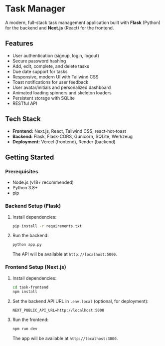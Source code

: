 # Task Manager

A modern, full-stack task management application built with **Flask** (Python) for the backend and **Next.js** (React) for the frontend.

## Features

- User authentication (signup, login, logout)
- Secure password hashing
- Add, edit, complete, and delete tasks
- Due date support for tasks
- Responsive, modern UI with Tailwind CSS
- Toast notifications for user feedback
- User avatar/initials and personalized dashboard
- Animated loading spinners and skeleton loaders
- Persistent storage with SQLite
- RESTful API

## Tech Stack

- **Frontend:** Next.js, React, Tailwind CSS, react-hot-toast
- **Backend:** Flask, Flask-CORS, Gunicorn, SQLite, Werkzeug
- **Deployment:** Vercel (frontend), Render (backend)

## Getting Started

### Prerequisites

- Node.js (v18+ recommended)
- Python 3.8+
- pip

### Backend Setup (Flask)

1. Install dependencies:
    ```sh
    pip install -r requirements.txt
    ```
2. Run the backend:
    ```sh
    python app.py
    ```
    The API will be available at `http://localhost:5000`.

### Frontend Setup (Next.js)

1. Install dependencies:
    ```sh
    cd task-frontend
    npm install
    ```
2. Set the backend API URL in `.env.local` (optional, for deployment):
    ```
    NEXT_PUBLIC_API_URL=http://localhost:5000
    ```
3. Run the frontend:
    ```sh
    npm run dev
    ```
    The app will be available at `http://localhost:3000`.


